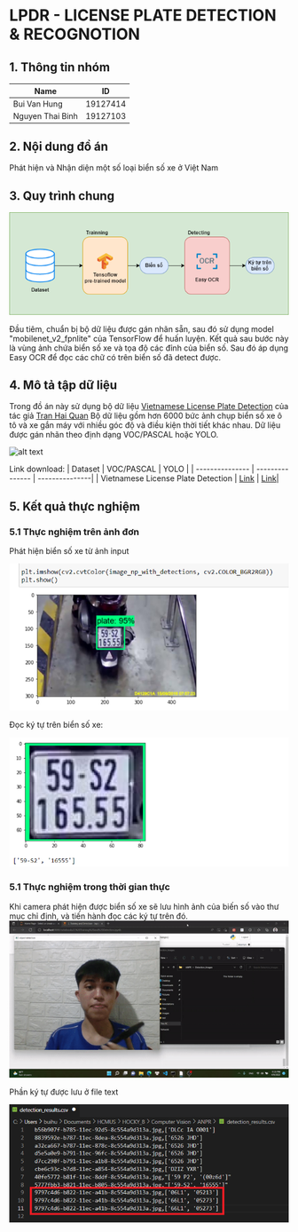 # LPDR - LICENSE PLATE DETECTION & RECOGNOTION
## 1. Thông tin nhóm 
| Name | ID |
| --------------- | --------------- | 
| Bui Van Hung | 19127414 | 
| Nguyen Thai Binh | 19127103 | 

## 2. Nội dung đồ án
Phát hiện và Nhận diện một số loại biển số xe ở Việt Nam

## 3. Quy trình chung
![alt text](https://github.com/Abramo-Cassano/LPDR/blob/main/images/flow-diagram.png?raw=true)

Đầu tiêm, chuẩn bị bộ dữ liệu được gán nhãn sẵn, sau đó sử dụng model "mobilenet_v2_fpnlite" của TensorFlow để huấn luyện. Kết quả sau bước này là vùng ảnh chứa biển số xe và tọa độ các đỉnh của biển số. Sau đó áp dụng Easy OCR để đọc các chữ có trên biển số đã detect được. 

## 4. Mô tả tập dữ liệu 
Trong đồ án này sử dụng bộ dữ liệu [Vietnamese License Plate Detection](https://github.com/winter2897/Real-time-Auto-License-Plate-Recognition-with-Jetson-Nano/blob/main/doc/dataset.md) của tác giả [Tran Hai Quan](https://github.com/winter2897)
Bộ dữ liệu gồm hơn 6000 bức ảnh chụp biển số xe ô tô và xe gắn máy với nhiều góc độ và điều kiện thời tiết khác nhau. Dữ liệu được gán nhãn theo định dạng VOC/PASCAL hoặc YOLO. 

![alt text](https://github.com/Abramo-Cassano/LPDR/blob/main/images/plate_dataset.png?raw=true)

Link download: 
| Dataset | VOC/PASCAL | YOLO |
| --------------- | --------------- | ---------------|
| Vietnamese License Plate Detection   | [Link](https://drive.google.com/file/d/1irJC4V4IlxJJKOtJX1u0LZSSUrKjjgTq/view?usp=sharing) | [Link](https://drive.google.com/file/d/1KLK-DWgT3VoQH4fcTxAt2eB3sm7DGWAf/view?usp=sharing)|

## 5. Kết quả thực nghiệm
### 5.1 Thực nghiệm trên ảnh đơn 

Phát hiện biển số xe từ ảnh input

![alt text](https://github.com/Abramo-Cassano/LPDR/blob/main/images/detectplate.png?raw=true)

Đọc ký tự trên biển số xe:

![alt text](https://github.com/Abramo-Cassano/LPDR/blob/main/images/OCR.png?raw=true)

### 5.1 Thực nghiệm trong thời gian thực
Khi camera phát hiện được biển số xe sẽ lưu hình ảnh của biến số vào thư mục chỉ định, và tiến hành đọc các ký tự trên đó. 
![alt text](https://github.com/Abramo-Cassano/LPDR/blob/main/images/ezgif-3-d6e3c04a55.gif)

Phần ký tự được lưu ở file text

![alt text](https://github.com/Abramo-Cassano/LPDR/blob/main/images/BienSo.png)

